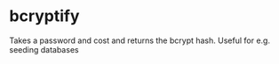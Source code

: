 # bcryptify

Takes a password and cost and returns the bcrypt hash. Useful for e.g. seeding
databases
